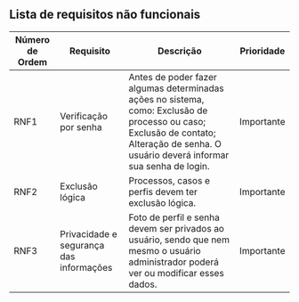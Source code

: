## Lista de requisitos não funcionais

<table>
  <thead>
    <tr>
      <th>Número de Ordem</th>
      <th>Requisito</th>
      <th>Descrição</th>
      <th>Prioridade</th>
    </tr>
  </thead>
  <tbody>
    <tr>
      <td>RNF1</td>
      <td>Verificação por senha</td>
      <td>Antes de poder fazer algumas determinadas ações no sistema, como: Exclusão de processo ou caso; Exclusão de contato; Alteração de senha. O usuário deverá informar sua senha de login.</td>
      <td>Importante</td>
    </tr>
    <tr>
      <td>RNF2</td>
      <td>Exclusão lógica</td>
      <td>Processos, casos e perfis devem ter exclusão lógica.</td>
      <td>Importante</td>
    </tr>
    <tr>
      <td>RNF3</td>
      <td>Privacidade e segurança das informações</td>
      <td>Foto de perfil e senha devem ser privados ao usuário, sendo que nem mesmo o usuário administrador poderá ver ou modificar esses dados.</td>
      <td>Importante</td>
    </tr>
  </tbody>
</table>
